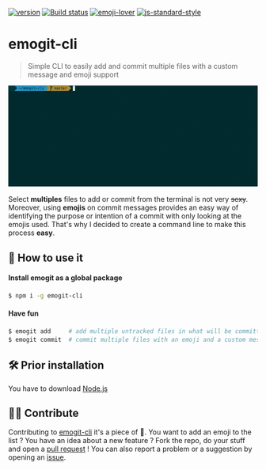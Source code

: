 [![version](https://img.shields.io/badge/version-1.0.0-green.svg?style=flat-square)](https://github.com/pierrechls/emogit-cli) [![Build status](https://img.shields.io/badge/build-passing-green.svg?style=flat-square)](https://img.shields.io/badge/build-passing-green.svg?style=flat-square) [![emoji-lover](https://img.shields.io/badge/emoji%20lover-%20%20%F0%9F%9A%80%20%20-yellow.svg?style=flat-square)](https://github.com/pierrechls/emogit-cli) [![js-standard-style](https://img.shields.io/badge/code_style-standard-lightgrey.svg?style=flat-square)](http://standardjs.com/)

# emogit-cli

> Simple CLI to easily add and commit multiple files with a custom message and emoji support

![preview](https://raw.githubusercontent.com/pierrechls/emogit-cli/master/emogit-preview.gif)

Select **multiples** files to add or commit from the terminal is not very ~~sexy~~. Moreover, using **emojis** on commit messages provides an easy way of identifying the purpose or intention of a commit with only looking at the emojis used.  That's why I decided to create a command line to make this process **easy**.

## 🚀 How to use it

#### Install emogit as a global package

```bash
$ npm i -g emogit-cli
```

#### Have fun

```bash
$ emogit add     # add multiple untracked files in what will be committed
$ emogit commit  # commit multiple files with an emoji and a custom message
```

## 🛠 Prior installation

You have to download [Node.js](https://nodejs.org/en/download/)

## 🙌🏻 Contribute

Contributing to [emogit-cli](https://www.npmjs.com/package/emogit-cli) it's a piece of 🍰. You want to add an emoji to the list ? You have an idea about a new feature ? Fork the repo, do your stuff and open a [pull request](https://github.com/pierrechls/emogit-cli/compare) ! You can also report a problem or a suggestion by opening an [issue](https://github.com/pierrechls/emogit-cli/issues/new).
